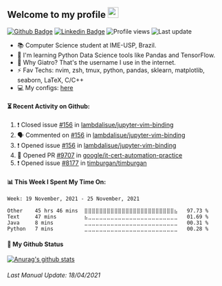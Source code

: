 ## Welcome to my profile <img src="https://media.giphy.com/media/hvRJCLFzcasrR4ia7z/giphy.gif" width="25px">

[![Github Badge](https://img.shields.io/badge/-Github-000?style=for-the-badge&logo=Github&logoColor=white&link=https://www.linkedin.com/in/lucas-paiolla/)](https://github.com/Giatroo)
[![Linkedin Badge](https://img.shields.io/badge/-LinkedIn-blue?style=for-the-badge&logo=Linkedin&logoColor=white&link=https://www.linkedin.com/in/lucas-paiolla/)](https://www.linkedin.com/in/lucas-paiolla/)
![Profile views](https://gpvc.arturio.dev/Giatroo)
![Last update](https://img.shields.io/github/last-commit/Giatroo/Giatroo)

- 📚 Computer Science student at IME-USP, Brazil.
- 🌱 I'm learning Python Data Science tools like Pandas and TensorFlow.
- 🤔 Why Giatro? That's the username I use in the internet.
- ⚡ Fav Techs: nvim, zsh, tmux, python, pandas, sklearn, matplotlib, seaborn, LaTeX, C/C++
- 💻 My configs: [here](https://github.com/Giatroo/cfgs)

#### ⏳ Recent Activity on Github:

<!--START_SECTION:activity-->
1. ❗️ Closed issue [#156](https://github.com/lambdalisue/jupyter-vim-binding/issues/156) in [lambdalisue/jupyter-vim-binding](https://github.com/lambdalisue/jupyter-vim-binding)
2. 🗣 Commented on [#156](https://github.com/lambdalisue/jupyter-vim-binding/issues/156) in [lambdalisue/jupyter-vim-binding](https://github.com/lambdalisue/jupyter-vim-binding)
3. ❗️ Opened issue [#156](https://github.com/lambdalisue/jupyter-vim-binding/issues/156) in [lambdalisue/jupyter-vim-binding](https://github.com/lambdalisue/jupyter-vim-binding)
4. 💪 Opened PR [#9707](https://github.com/google/it-cert-automation-practice/pull/9707) in [google/it-cert-automation-practice](https://github.com/google/it-cert-automation-practice)
5. ❗️ Opened issue [#8177](https://github.com/timburgan/timburgan/issues/8177) in [timburgan/timburgan](https://github.com/timburgan/timburgan)
<!--END_SECTION:activity-->

#### 📊 This Week I Spent My Time On:

<!--START_SECTION:waka-->
```text
Week: 19 November, 2021 - 25 November, 2021

Other    45 hrs 46 mins  ⣿⣿⣿⣿⣿⣿⣿⣿⣿⣿⣿⣿⣿⣿⣿⣿⣿⣿⣿⣿⣿⣿⣿⣿⣦   97.73 % 
Text     47 mins         ⣦⣀⣀⣀⣀⣀⣀⣀⣀⣀⣀⣀⣀⣀⣀⣀⣀⣀⣀⣀⣀⣀⣀⣀⣀   01.69 % 
Java     8 mins          ⣀⣀⣀⣀⣀⣀⣀⣀⣀⣀⣀⣀⣀⣀⣀⣀⣀⣀⣀⣀⣀⣀⣀⣀⣀   00.31 % 
Python   7 mins          ⣀⣀⣀⣀⣀⣀⣀⣀⣀⣀⣀⣀⣀⣀⣀⣀⣀⣀⣀⣀⣀⣀⣀⣀⣀   00.28 % 
```
<!--END_SECTION:waka-->

#### 🚀 My Github Status

[![Anurag's github stats](https://github-readme-stats.vercel.app/api?username=Giatroo&?count_private=true&show_icons=true&theme=onedark)](#)

###### Last Manual Update: 18/04/2021
